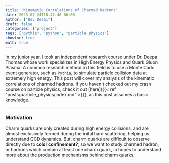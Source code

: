 ```yaml
---
title: 'Kinematic Correlations of Charmed Hadrons'
date: 2025-07-24T18:47:40-06:00
author: ["Dev Desai"]
draft: false
categories: ["project"]
tags: ["pythia", "python", "particle physics"]
showtoc: true
math: true
---
```


In my junior year, I took an independent research course under Dr. Deepa Thomas whose work specializes in High Energy Physics and Quark Gluon Plasma. A common research method in this field is to use a Monte Carlo event generator, such as `Pythia`, to simulate particle collision data at extremely high energy. This post will cover my analysis of the kinematic correlations of charmed hadrons. If you haven't checked out my crash course on particle physics, check it out [here]({{< ref "posts/particle_physics/index.md" >}}), as this post assumes a basic knowledge.

---

### Motivation
Charm quarks are only created during high energy collisions, and are almost exclusively formed during the inital hard scattering, helping us understand QCD dynamics. But, charm quarks are difficult to observe directly due to **color confinement?**, so we want to study charmed hadron, or hadrons which contain at least one charm quark, in hopes to understand more about the production mechanisms behind charm quarks.


